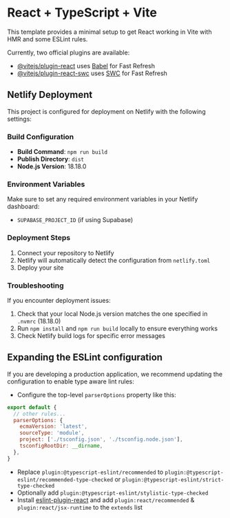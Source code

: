# React + TypeScript + Vite

This template provides a minimal setup to get React working in Vite with HMR and some ESLint rules.

Currently, two official plugins are available:

- [@vitejs/plugin-react](https://github.com/vitejs/vite-plugin-react/blob/main/packages/plugin-react/README.md) uses [Babel](https://babeljs.io/) for Fast Refresh
- [@vitejs/plugin-react-swc](https://github.com/vitejs/vite-plugin-react-swc) uses [SWC](https://swc.rs/) for Fast Refresh

## Netlify Deployment

This project is configured for deployment on Netlify with the following settings:

### Build Configuration
- **Build Command**: `npm run build`
- **Publish Directory**: `dist`
- **Node.js Version**: 18.18.0

### Environment Variables
Make sure to set any required environment variables in your Netlify dashboard:
- `SUPABASE_PROJECT_ID` (if using Supabase)

### Deployment Steps
1. Connect your repository to Netlify
2. Netlify will automatically detect the configuration from `netlify.toml`
3. Deploy your site

### Troubleshooting
If you encounter deployment issues:
1. Check that your local Node.js version matches the one specified in `.nvmrc` (18.18.0)
2. Run `npm install` and `npm run build` locally to ensure everything works
3. Check Netlify build logs for specific error messages

## Expanding the ESLint configuration

If you are developing a production application, we recommend updating the configuration to enable type aware lint rules:

- Configure the top-level `parserOptions` property like this:

```js
export default {
  // other rules...
  parserOptions: {
    ecmaVersion: 'latest',
    sourceType: 'module',
    project: ['./tsconfig.json', './tsconfig.node.json'],
    tsconfigRootDir: __dirname,
  },
}
```

- Replace `plugin:@typescript-eslint/recommended` to `plugin:@typescript-eslint/recommended-type-checked` or `plugin:@typescript-eslint/strict-type-checked`
- Optionally add `plugin:@typescript-eslint/stylistic-type-checked`
- Install [eslint-plugin-react](https://github.com/jsx-eslint/eslint-plugin-react) and add `plugin:react/recommended` & `plugin:react/jsx-runtime` to the `extends` list
